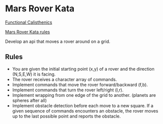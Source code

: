 # Mars Rover Kata

[Functional Calisthenics](http://blog.ninjaferret.co.uk/2015/06/05/Introducing-Functional-Calisthenics.html)

[Mars Rover Kata rules](https://technologyconversations.com/2014/10/17/java-tutorial-through-katas-mars-rover/)

Develop an api that moves a rover around on a grid.


## Rules

* You are given the initial starting point (x,y) of a rover and the direction (N,S,E,W) it is facing.
* The rover receives a character array of commands.
* Implement commands that move the rover forward/backward (f,b).
* Implement commands that turn the rover left/right (l,r).
* Implement wrapping from one edge of the grid to another. (planets are spheres after all)
* Implement obstacle detection before each move to a new square. If a given sequence of commands encounters an obstacle, the rover moves up to the last possible point and reports the obstacle.